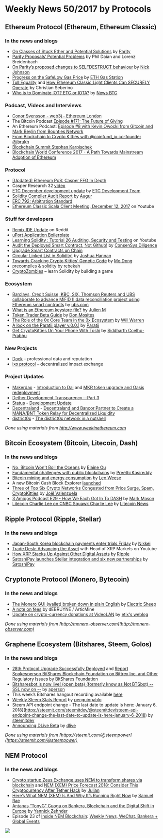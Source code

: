 # Weekly News 50/2017 by Protocols
## Ethereum Protocol (Ethereum, Ethereum Classic)
### In the news and blogs

* [On Classes of Stuck Ether and Potential Solutions](https://paritytech.io/blog/on-classes-of-stuck-ether-and-potential-solutions-2.html) by [Parity](https://paritytech.io/blog.html)
* [Parity Proposals’ Potential Problems](http://hackingdistributed.com/2017/12/13/ether-resurrection/) by Phil Daian and Lorenz Breidenbach
* [On Parity’s proposed changes to SELFDESTRUCT behaviour](https://medium.com/@weka/on-paritys-proposed-changes-to-selfdestruct-behaviour-c3f0e5bc0f49) by [Nick Johnson](https://medium.com/@weka)
* [Progress on the SafeLow Gas Price](https://medium.com/@ethgasstation/progress-on-the-safelow-gas-price-a99e8a3ac8da) by [ETH Gas Station](https://medium.com/@ethgasstation)
* [Toll Equality](https://ethereumclassic.github.io/blog/2017-12-13-toll-equality/) and [How Ethereum Classic Light Clients Can SECURELY Operate](https://ethereumclassic.github.io/blog/2017-12-04-light-clients/) by Christian Seberino
* [Who is to Dominate IOT? ETC or IOTA?](http://www.newsbtc.com/2017/12/12/dominate-iot-etc-iota/) by [News BTC](http://www.newsbtc.com/author/superuser/)

### Podcast, Videos and Interviews
* [Conor Svensson - web3j - Ethereum London](https://www.youtube.com/watch?v=MqMIbz8A4d8)    
* The Bitcoin Podcast [Episode #171: The Future of Giving](https://thebitcoinpodcast.com/episode-171/)
* An Ethereum Podcast: [Episode #8 with Kevin Owocki from Gitcoin and Mark Beylin from Bounties Network](https://thebitcoinpodcast.com/an-ethereum-podcast-episode-8/)
* [From Blockchain to Crypto Kitties with @coinfund_io co-founder @jbrukh](https://anialexander.com/from-blockchain-to-crypto-kitties-with-coinfund_io-co-founder-jbrukh/)
* [Blockchain Summit Stephan Karpischek](https://www.youtube.com/watch?v=Q-x5QQru9Nw)
* [Blockchain World Conference 2017 - A Path Towards Mainstream Adoption of Ethereum](https://www.youtube.com/watch?v=TrLvElW6v1s&feature=youtu.be)

### Protocol
* [[Updated] Ethereum PoS: Casper FFG In Depth](https://www.youtube.com/watch?v=uQ3IqLDf-oo)
* Casper Research 32 [video](https://www.youtube.com/watch?v=piDxkwnqxzA) 
* [ETC December development update](https://www.etcdevteam.com/blog/devupdate/2017-12-5.html) by [ETC Development Team](https://www.etcdevteam.com/)
* [Solidity Compiler Audit Report](https://medium.com/@AugurProject/solidity-compiler-audit-report-1832cedb50a8) by [Augur](https://medium.com/@AugurProject)
* [ERC 792: Arbitration Standard](https://github.com/ethereum/EIPs/issues/792)
* [Ethereum Classic Scala Client Meeting, December 12, 2017](https://www.youtube.com/watch?v=pgYzIABLQGk&utm_content=buffere00db&utm_medium=social&utm_source=twitter.com&utm_campaign=buffer) on Youtube

### Stuff for developers
* [Remix IDE Update](https://www.reddit.com/r/ethereum/comments/7jrpdk/remix_ide_update/) on Reddit
* [uPort Application Boilerplate](https://github.com/KamesCG/uport-boilerplate)
* [Learning Solidity : Tutorial 26 Auditing, Security and Testing](https://www.youtube.com/watch?v=LGCMZ7S_ITE) on Youtube
* [Audit the Deployed Smart Contract, Not Github!](https://media.consensys.net/audit-the-deployed-smart-contract-not-github-16082b2fcb1b) by [ConsenSys Diligence](https://media.consensys.net/@c.diligence)
* [Upgrade Smart Contracts on Chain](https://vomtom.at/upgrade-smart-contracts-on-chain/)
* [Circular Linked List in Solidity!](https://medium.com/modular-network/circular-linked-list-in-solidity-41ee6d1d0056) by [Joshua Hannan](https://medium.com/@hannanjoshua19)
* [Towards Cracking Crypto Kitties’ Genetic Code](https://medium.com/@montedong/towards-cracking-crypto-kitties-genetic-code-629fcd37b09b) by [Mo Dong](https://medium.com/@montedong)
* [precompiles & solidity](https://medium.com/@rmercer/precompiles-solidity-e5d29bd428c4) by [rebekah](https://medium.com/@rmercer)
* [CryptoZombies](https://cryptozombies.io/) – learn Solidity by building a game

### Ecosystem
* [Barclays, Credit Suisse, KBC, SIX, Thomson Reuters and UBS collaborate to advance MiFID II data reconciliation project using Ethereum smart contracts](https://www.ubs.com/global/en/about_ubs/media/global/releases/news_display_media_global.html/en/2017/12/11/news-release-MiFID-II.html) by [ubs.com](www.ubs.com)
* [What is an Ethereum keystore file?](https://medium.com/@julien.m./what-is-an-ethereum-keystore-file-86c8c5917b97) by [Julien M](https://medium.com/@julien.m.)
* [Token Trader Beta Guide](https://blog.airswap.io/token-trader-beta-guide-690202a75a7b) by [Don Mosites](https://blog.airswap.io/@dmosites)
* [The Role of the 0x Core Team in the 0x Ecosystem](https://blog.0xproject.com/the-role-of-the-0x-core-team-in-the-0x-ecosystem-2d8b50354166) by [Will Warren](https://blog.0xproject.com/@willwarren89)
* [A look on the Paratii player v.0.0.1](https://medium.com/paratii/a-look-on-the-paratii-player-v-0-0-1-4b56922068b8) by [Paratii](https://medium.com/@Paratii)
* [Get CryptoKitties On Your Phone With Toshi](https://blog.toshi.org/get-cryptokitties-on-your-phone-with-toshi-4edc1939a0c3) by [Siddharth Coelho-Prabhu](https://blog.toshi.org/@siddharth.coelho)

### New Projects
* [Dock](https://dock.io/) – professional data and reputation
* [ixo protocol](http://ixo.foundation/) – decentralized impact exchange

### Project Updates
* [Makerdao](http://makerdao.com/) - [Introduction to Dai](https://medium.com/@MakerDAO/introduction-to-dai-2e65626e65a7) and [MKR token upgrade and Oasis redeployment](https://medium.com/@MakerDAO/mkr-token-upgrade-and-oasis-redeployment-2445482437d6)
* [Dether Development Transparency — Part 3](https://medium.com/@DETHER/dether-development-transparency-part-3-99a99166d515)
* [Status](https://status.im/) - [Development Update](https://blog.status.im/status-development-update-for-the-8th-to-the-14th-of-december-c39e82ff6dc2)
* [Decentraland](https://decentraland.org/) - [Decentraland and Bancor Partner to Create a MANA/BNT Token Relay for Decentralized Liquidity](https://blog.decentraland.org/decentraland-and-bancor-partner-to-create-a-mana-bnt-token-relay-for-decentralized-liquidity-d2e69002f104)
* [district0x](https://district0x.io/) - [The district0x network in a nutshell](https://blog.district0x.io/the-district0x-network-in-a-nutshell-864a391e0b4)

*Done using materials from http://www.weekinethereum.com*

## Bitcoin Ecosystem (Bitcoin, Litecoin, Dash)
### In the news and blogs
* [No, Bitcoin Won't Boil the Oceans](https://www.bloomberg.com/view/articles/2017-12-07/bitcoin-is-greener-than-its-critics-think) by [Elaine Ou](https://www.twitter.com/eiaine)
* [Fundamental challenges with public blockchains](https://medium.com/@preethikasireddy/fundamental-challenges-with-public-blockchains-253c800e9428) by [Preethi Kasireddy](https://medium.com/@preethikasireddy)
* [Bitcoin mining and energy consumption](https://blog.bitcoin.org.hk/bitcoin-mining-and-energy-consumption-4526d4b56186) by [Leo Weese
](https://blog.bitcoin.org.hk/@LeoAW)
* A new Bitcoin Cash Block Explorer [launched](https://bch.btc.com/)
* [Three of Top Six Crypto Networks Congested from Price Surge, Spam, CryptoKitties](https://www.dashforcenews.com/three-of-top-six-crypto-networks-congested-from-price-surge-spam-cryptokitties/) by [Joël Valenzuela](https://www.dashforcenews.com/author/joelvalenzuela/)
* [3 Amigos Podcast E29 - How We Each Got In To DASH](https://www.dashforcenews.com/3-amigos-podcast-e29-got-dash/) by [Mark Mason](https://www.dashforcenews.com/author/markm/)
* [Litecoin Charlie Lee on CNBC Squawk Charlie Lee](https://www.youtube.com/watch?v=gzx2RaMZ-Ps&feature=youtu.be) by [Litecoin News](https://www.youtube.com/channel/UCaSAjIAIdwVjq3K37aW5edQ)

## Ripple Protocol (Ripple, Stellar)
### In the news and blogs
* [Japan-South Korea blockchain payments enter trials Friday](https://asia.nikkei.com/Business/Deals/Japan-South-Korea-blockchain-payments-enter-trials-Friday) by [Nikkei](https://asia.nikkei.com/)
* [Trade Desk: Advancing the Asset](https://www.youtube.com/watch?v=jdFuiRVNUoM) with Head of XRP Markets on Youtube
* [How XRP Stacks Up Against Other Digital Assets](https://ripple.com/xrp/xrp-stacks-digital-assets/) by [Ripple](https://ripple.com)
* [SatoshiPay launches Stellar integration and six new partnerships](https://medium.com/@SatoshiPay/satoshipay-launches-stellar-integration-and-six-new-partnerships-1ce6c74059b6) by [SatoshiPay](https://medium.com/@SatoshiPay)

## Cryptonote Protocol (Monero, Bytecoin)
### In the news and blogs
* [The Monero GUI (wallet) broken down in plain English](https://medium.com/@Electricsheep56/the-monero-gui-wallet-broken-down-in-plain-english-bd2889b8c202) by [Electric Sheep](https://medium.com/@Electricsheep56)
* [A note on fees](https://getmonero.org/2017/12/11/A-note-on-fees.html) by dEBRUYNE / ArticMine
* [Update on crypto-currency donations at VideoLAN](https://blog.l0cal.com/2017/12/14/update-on-crypto-currency-donations-at-videolan/) by [etix's weblog](https://blog.l0cal.com/2017/12/14/update-on-crypto-currency-donations-at-videolan/)

*Done using materials from [http://monero-observer.com](http://monero-observer.com)* 

## Graphene Ecosystem (Bitshares, Steem, Golos)
### In the news and blogs

* [28th Protocol Upgrade Successfully Deployed](https://steemit.com/bitshares/@bitshares.fdn/28th-protocol-upgrade-successfully-deployed) and [Report Spokesperson BitShares Blockchain Foundation on Bittrex Inc. and Other Regulatory Issues](https://steemit.com/bitshares/@bitshares.fdn/report-spokesperson-bitshares-blockchain-foundation-on-bittrex-inc-and-other-regulatory-issues) by [BitShares Foundation](https://steemit.com/@bitshares.fdn)
* [Bitsharesbot is now live! (open beta) (formerly know as Not BTSbot) -- SSL now on --](https://steemit.com/bitsharesbot/@aperson/bitsharesbot-is-now-live-formerly-know-as-not-btsbot) by [aperson](https://steemit.com/@aperson)
* This week’s Bitshares hangout recording available [here](https://steemit.com/dsound/@ash/bitshares-audio-hangout-50-2017-12-9)
* [Weekly Steem Stats Report](https://steemit.com/steemit/@penguinpablo/weekly-steem-stats-report-monday-december-11-2017) by [penguinpablo](https://steemit.com/@penguinpablo)
* Steem API endpoint change - The last date to update is here: January 6, 2018](https://steemit.com/steemitdev/@steemitdev/steem-api-endpoint-change-the-last-date-to-update-is-here-january-6-2018) by [steemitdev](https://steemit.com/@steemitdev)
* [Announcing DLive Beta](https://steemit.com/dlive/@dlive/announcing-dlive-beta) by [dlive](https://steemit.com/@dlive)

*Done using materials from [https://steemit.com/@steempower](https://steemit.com/@steempower)*

## NEM Protocol
### In the news and blogs
* [Crypto startup Zeus Exchange uses NEM to transform shares via blockchain](https://nemflash.io/crypto-startup-zeus-exchange-nem-transform-shares-blockchain/) and [NEM (XEM) Price Forecast 2018: Consider This Cryptocurrency After Tether Hack](https://nemflash.io/nem-xemprice-forecast-2018cryptocurrency-tether-hack/) by [Julian](https://nemflash.io/author/brainofmasses/)
* [Here’s What NEM (XEM) Is And Why It’s Running Right Now](https://globalcoinreport.com/heres-nem-xem-running-right-now/) by [Samuel Rae](https://globalcoinreport.com/author/samuel-rae/)
* [Antanas “TonyG” Guoga on Bankera, Blockchain and the Digital Shift in Europe](https://medium.com/new-kids-on-the-block-chain/antanas-tonyg-guoga-on-bankera-blockchain-and-the-digital-shift-in-europe-13867b8aaebd) by [Yannick Zehnder](https://medium.com/@yannick.zehnder)
* Episode 23 of [Inside NEM Blockchain](https://www.youtube.com/channel/UCnsSiqyb0PuQkqT4v8Xjugw): [Weekly News, WeChat, Bankera + Global Events](https://www.youtube.com/watch?v=IL0Yg-1PPmM)

[![](https://steemitimages.com/DQmdkWT6cCPVYNzZASwHD3WZ5hKpHQv7927MvBt8wRYDDEC/image.png)](http://company.cyber.fund/#newsletter)
